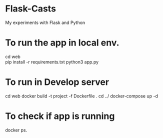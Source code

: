 # Flask-Casts
My experiments with Flask and Python


# To run the app in local env. 
cd web  
pip install -r requirements.txt 
python3 app.py
    
# To run in Develop server
 

cd web
docker build -t project -f Dockerfile . 
cd ../
docker-compose up -d 
 
# To check if app is running 
docker ps.



